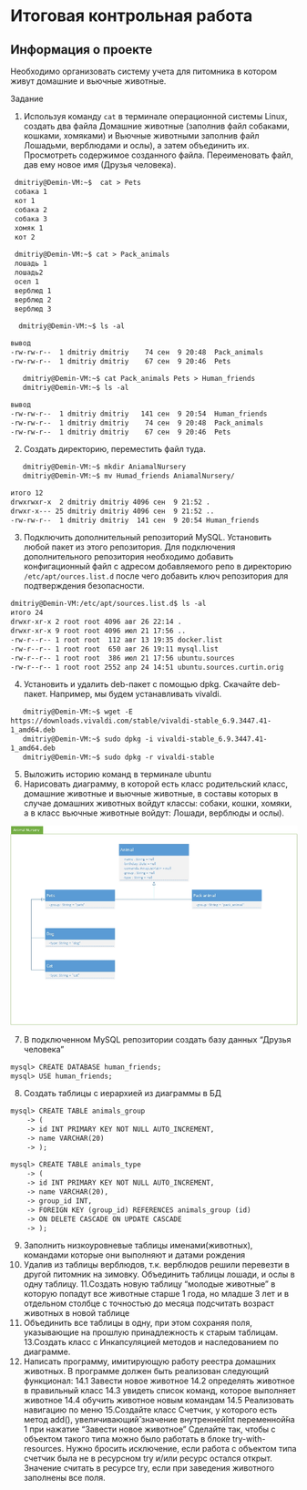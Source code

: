  # Итоговая контрольная работа
## Информация о проекте
Необходимо организовать систему учета для питомника в котором живут
домашние и вьючные животные.

Задание
1. Используя команду `cat` в терминале операционной системы Linux, создать
   два файла Домашние животные (заполнив файл собаками, кошками,
   хомяками) и Вьючные животными заполнив файл Лошадьми, верблюдами и
   ослы), а затем объединить их. Просмотреть содержимое созданного файла.
   Переименовать файл, дав ему новое имя (Друзья человека).

````commandline
 dmitriy@Demin-VM:~$  cat > Pets
 собака 1
 кот 1
 собака 2
 собака 3
 хомяк 1
 кот 2
````
````commandline
 dmitriy@Demin-VM:~$ cat > Pack_animals
 лошадь 1
 лошадь2
 осел 1
 верблюд 1
 верблюд 2
 верблюд 3
````
````commandline 
  dmitriy@Demin-VM:~$ ls -al
````
````commandline
вывод
-rw-rw-r--  1 dmitriy dmitriy    74 сен  9 20:48  Pack_animals
-rw-rw-r--  1 dmitriy dmitriy    67 сен  9 20:46  Pets
````
````commandline
   dmitriy@Demin-VM:~$ cat Pack_animals Pets > Human_friends
   dmitriy@Demin-VM:~$ ls -al

````
````commandline
вывод
-rw-rw-r--  1 dmitriy dmitriy   141 сен  9 20:54  Human_friends
-rw-rw-r--  1 dmitriy dmitriy    74 сен  9 20:48  Pack_animals
-rw-rw-r--  1 dmitriy dmitriy    67 сен  9 20:46  Pets
````
2. Создать директорию, переместить файл туда.
````commandline
   dmitriy@Demin-VM:~$ mkdir AniamalNursery
   dmitriy@Demin-VM:~$ mv Humad_friends AniamalNursery/
````
````commandline
итого 12
drwxrwxr-x  2 dmitriy dmitriy 4096 сен  9 21:52 .
drwxr-x--- 25 dmitriy dmitriy 4096 сен  9 21:52 ..
-rw-rw-r--  1 dmitriy dmitriy  141 сен  9 20:54 Human_friends
````
3. Подключить дополнительный репозиторий MySQL. Установить любой пакет
   из этого репозитория.
   Для подключения дополнительного репозитория необходимо добавить конфигационный файл
с адресом добавляемого репо в директорию `/etc/apt/ources.list.d` после чего добавить 
ключ репозитория для подтверждения безопасности.
```commandline
dmitriy@Demin-VM:/etc/apt/sources.list.d$ ls -al
итого 24
drwxr-xr-x 2 root root 4096 авг 26 22:14 .
drwxr-xr-x 9 root root 4096 июл 21 17:56 ..
-rw-r--r-- 1 root root  112 авг 13 19:35 docker.list
-rw-r--r-- 1 root root  650 авг 26 19:11 mysql.list
-rw-r--r-- 1 root root  386 июл 21 17:56 ubuntu.sources
-rw-r--r-- 1 root root 2552 апр 24 14:51 ubuntu.sources.curtin.orig
```




4. Установить и удалить deb-пакет с помощью dpkg.
   Скачайте deb-пакет. Например, мы будем устанавливать vivaldi.
```commandline
   dmitriy@Demin-VM:~$ wget -E https://downloads.vivaldi.com/stable/vivaldi-stable_6.9.3447.41-1_amd64.deb
   dmitriy@Demin-VM:~$ sudo dpkg -i vivaldi-stable_6.9.3447.41-1_amd64.deb
   dmitriy@Demin-VM:~$ sudo dpkg -r vivaldi-stable
   ```
5. Выложить историю команд в терминале ubuntu
6. Нарисовать диаграмму, в которой есть класс родительский класс, домашние
   животные и вьючные животные, в составы которых в случае домашних
   животных войдут классы: собаки, кошки, хомяки, а в класс вьючные животные
   войдут: Лошади, верблюды и ослы).

![ClassDiagramm](images/classDiagram.jpg)

7. В подключенном MySQL репозитории создать базу данных “Друзья
   человека”
```commandline
mysql> CREATE DATABASE human_friends;
mysql> USE human_friends;
```
8. Создать таблицы с иерархией из диаграммы в БД
```commandline
mysql> CREATE TABLE animals_group
    -> (
    -> id INT PRIMARY KEY NOT NULL AUTO_INCREMENT,
    -> name VARCHAR(20)
    -> );
```
```commandline
mysql> CREATE TABLE animals_type
    -> (
    -> id INT PRIMARY KEY NOT NULL AUTO_INCREMENT,
    -> name VARCHAR(20),
    -> group_id INT,
    -> FOREIGN KEY (group_id) REFERENCES animals_group (id)
    -> ON DELETE CASCADE ON UPDATE CASCADE
    -> );
```






9. Заполнить низкоуровневые таблицы именами(животных), командами
   которые они выполняют и датами рождения
10. Удалив из таблицы верблюдов, т.к. верблюдов решили перевезти в другой
    питомник на зимовку. Объединить таблицы лошади, и ослы в одну таблицу.
    11.Создать новую таблицу “молодые животные” в которую попадут все
    животные старше 1 года, но младше 3 лет и в отдельном столбце с точностью
    до месяца подсчитать возраст животных в новой таблице
12. Объединить все таблицы в одну, при этом сохраняя поля, указывающие на
    прошлую принадлежность к старым таблицам.
    13.Создать класс с Инкапсуляцией методов и наследованием по диаграмме.
14. Написать программу, имитирующую работу реестра домашних животных.
    В программе должен быть реализован следующий функционал:
    14.1 Завести новое животное
    14.2 определять животное в правильный класс
    14.3 увидеть список команд, которое выполняет животное
    14.4 обучить животное новым командам
    14.5 Реализовать навигацию по меню
    15.Создайте класс Счетчик, у которого есть метод add(), увеличивающий̆
    значение внутренней̆int переменной̆на 1 при нажатие “Завести новое
    животное” Сделайте так, чтобы с объектом такого типа можно было работать в
    блоке try-with-resources. Нужно бросить исключение, если работа с объектом
    типа счетчик была не в ресурсном try и/или ресурс остался открыт. Значение
    считать в ресурсе try, если при заведения животного заполнены все поля.